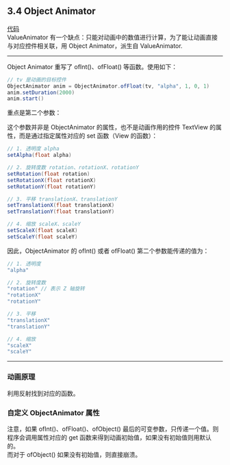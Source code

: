 ## 3.4 Object Animator
[代码](../../../../elementary/src/main/java/cn/kk/elementary/anim/property/object/ObjectAnimActivity.kt)   
ValueAnimator 有一个缺点：只能对动画中的数值进行计算，为了能让动画直接与对应控件相关联，用 Object Animator，派生自 ValueAnimator.

---
Object Animator 重写了 ofInt()、ofFloat() 等函数。使用如下：
```java
// tv 是动画的目标控件
ObjectAnimator anim = ObjectAnimator.ofFloat(tv, "alpha", 1, 0, 1)
anim.setDuration(2000)
anim.start()
```
重点是第二个参数：

这个参数并非是 ObjectAnimator 的属性，也不是动画作用的控件 TextView 的属性，而是通过指定属性对应的 set 函数（View 的函数）：

```java
// 1. 透明度 alpha
setAlpha(float alpha)

// 2. 旋转度数 rotation、rotationX、rotationY
setRotation(float rotation)
setRotationX(float rotationX)
setRotationY(float rotationY)

// 3. 平移 translationX、translationY
setTranslationX(float translationX)
setTranslationY(float translationY)

// 4. 缩放 scaleX、scaleY
setScaleX(float scaleX)
setScaleY(float scaleY)
```
因此，ObjectAnimator 的 ofInt() 或者 ofFloat() 第二个参数能传递的值为：
```java
// 1. 透明度
"alpha"

// 2. 旋转度数
"rotation" // 表示 Z 轴旋转
"rotationX"
"rotationY"

// 3. 平移
"translationX"
"translationY"

// 4. 缩放
"scaleX"
"scaleY"
```
---
### 动画原理

利用反射找到对应的函数。

### 自定义 ObjectAnimator 属性

注意，如果 ofInt()、ofFloat()、ofObject() 最后的可变参数，只传递一个值。则程序会调用属性对应的 get 函数来得到动画初始值，如果没有初始值则用默认的。   
而对于 ofObject() 如果没有初始值，则直接崩溃。
